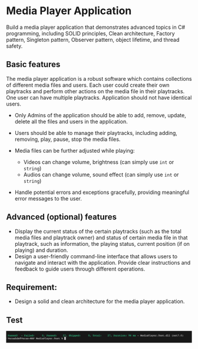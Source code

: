 # Media Player Application

Build a media player application that demonstrates advanced topics in C# programming, including SOLID principles, Clean architecture, Factory pattern, Singleton pattern, Observer pattern, object lifetime, and thread safety.

## Basic features

The media player application is a robust software which contains collections of different media files and users. Each user could create their own playtracks and perform other actions on the media file in their playtracks. One user can have multiple playtracks. Application should not have identical users.

- Only Admins of the application should be able to add, remove, update, delete all the files and users in the application.

- Users should be able to manage their playtracks, including adding, removing, play, pause, stop the media files.
- Media files can be further adjusted while playing:
    - Videos can change volume, brightness (can simply use `int` or `string`)
    - Audios can change volume, sound effect (can simply use `int` or `string`)
- Handle potential errors and exceptions gracefully, providing meaningful error messages to the user.

## Advanced (optional) features

- Display the current status of the certain playtracks (such as the total media files and playtrack owner) and status of certain media file in that playtrack, such as information, the playing status, current position (if on playing) and duration.
- Design a user-friendly command-line interface that allows users to navigate and interact with the application. Provide clear instructions and feedback to guide users through different operations.

## Requirement:

- Design a solid and clean architecture for the media player application.

## Test
![Alt text](image-2.png)